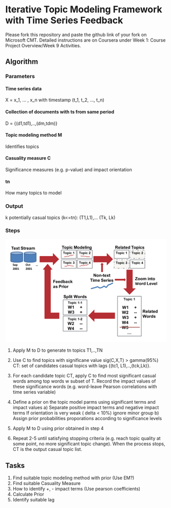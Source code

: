 # Iterative Topic Modeling Framework with Time Series Feedback

Please fork this repository and paste the github link of your fork on Microsoft CMT. Detailed instructions are on Coursera under Week 1: Course Project Overview/Week 9 Activities.

## Algorithm
### Parameters
#### Time series data
X = x_1, ... , x_n with timestamp (t_1, t_2, ..., t_n)

#### Collection of documents with ts from same period
D = {(d1,td1),..,(dm,tdm)}

#### Topic modeling method M
Identifies topics

#### Casuality measure C
Significance measures (e.g. p-value) and impact orientation


#### tn
How many topics to model

### Output
k potentially casual topics
(k<=tn): (T1,L1),... (Tk, Lk)


### Steps
![Algorithm Steps](./Algorithm.png)
1. Apply M to D to generate tn topics T1,..,TN
2. Use C to find topics with significane value sig(C,X,T) > gamma(95%)
   CT: set of candidates casual topics with lags {(tc1, L1),..,(tck,Lk)}.
3. For each candidate topic CT, apply C to find most significant
   casual words among top words w subset of T. 
   Record the impact values of these significance words (e.g. word-leave Pearson 
   correlations with time series variable)
4. Define a prior on the topic model parms using significant terms and impact values
   a) Separate positive impact terms and negative impact terms
      If orientation is very weak ( delta < 10%) ignore minor group
   b) Assign prior probabilities proporations according to significance levels
   
5. Apply M to D using prior obtained in step 4 
6. Repeat 2-5 until satisfying stopping criteria (e.g. reach topic quality at some point,
no more significant topic change). When the process stops, CT is the output casual topic
list.

## Tasks
1. Find suitable topic modeling method with prior (Use EM?)
2. Find suitable Casuality Measure
3. How to identify +, - impact terms (Use pearson coefficients)
4. Calculate Prior 
5. Identify suitable lag